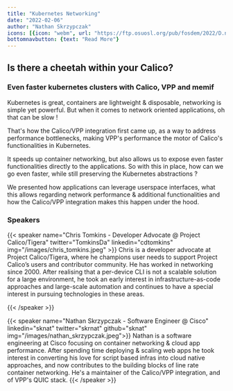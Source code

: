 ```yaml
---
title: "Kubernetes Networking"
date: "2022-02-06"
author: "Nathan Skrzypczak"
icons: [{icon: "webm", url: "https://ftp.osuosl.org/pub/fosdem/2022/D.network/kubernetes_networking_is_there_a_cheetah.webm"}, {icon: "file-pdf", color: "#F40F02", url: "https://fosdem.org/2022/schedule/event/kubernetes_networking_is_there_a_cheetah/attachments/slides/5080/export/events/attachments/kubernetes_networking_is_there_a_cheetah/slides/5080/FOSDEM_2022_Calico_VPP_is_there_a_cheetah_within_your_Calico.pdf"}]
bottomnavbutton: {text: "Read More"}
---
```


## **Is there a cheetah within your Calico?**

### Even faster kubernetes clusters with Calico, VPP and memif

Kubernetes is great, containers are lightweight & disposable, networking is simple yet powerful. But when it comes to network oriented applications, oh that can be slow !

That's how the Calico/VPP integration first came up, as a way to address performance bottlenecks, making VPP's performance the motor of Calico's functionalities in Kubernetes.

<!--more-->

It speeds up container networking, but also allows us to expose even faster functionalities directly to the applications. So with this in place, how can we go even faster, while still preserving the Kubernetes abstractions ?

We presented how applications can leverage userspace interfaces, what this allows regarding network performance & additional functionalities and how the Calico/VPP integration makes this happen under the hood.

### Speakers

{{< speaker name="Chris Tomkins - Developer Advocate @ Project Calico/Tigera" twitter="TomkinsDa" linkedin="cdtomkins" img="/images/chris_tomkins.jpeg" >}}
Chris is a developer advocate at Project Calico/Tigera, where he champions user needs to support Project Calico’s users and contributor community.
He has worked in networking since 2000. After realising that a per-device CLI is not a scalable solution for a large environment,
he took an early interest in infrastructure-as-code approaches and large-scale automation and continues to have a special interest
in pursuing technologies in these areas.

{{< /speaker >}}

{{< speaker name="Nathan Skrzypczak - Software Engineer @ Cisco" linkedin="sknat" twitter="skrnat" github="sknat" img="/images/nathan_skrzypczak.jpeg">}}
Nathan is a software engineering at Cisco focusing on container networking & cloud app performance. After spending
time deploying & scaling web apps he took interest in converting his love for script based infras into cloud native
approaches, and now contributes to the building blocks of line rate container networking. He's a maintainer of the
Calico/VPP integration, and of VPP's QUIC stack.
{{< /speaker >}}
